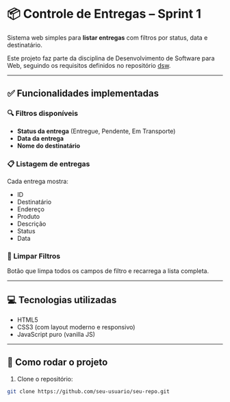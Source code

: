 # 📦 Controle de Entregas – Sprint 1

Sistema web simples para **listar entregas** com filtros por status, data e destinatário.

Este projeto faz parte da disciplina de Desenvolvimento de Software para Web, seguindo os requisitos definidos no repositório [dsw](https://github.com/delanohelio/dsw).

---

## ✅ Funcionalidades implementadas

### 🔍 Filtros disponíveis
- **Status da entrega** (Entregue, Pendente, Em Transporte)
- **Data da entrega**
- **Nome do destinatário**

### 📋 Listagem de entregas
Cada entrega mostra:
- ID
- Destinatário
- Endereço
- Produto
- Descrição
- Status
- Data

### 🧼 Limpar Filtros
Botão que limpa todos os campos de filtro e recarrega a lista completa.

---

## 💻 Tecnologias utilizadas

- HTML5
- CSS3 (com layout moderno e responsivo)
- JavaScript puro (vanilla JS)

---

## 🚀 Como rodar o projeto

1. Clone o repositório:

```bash
git clone https://github.com/seu-usuario/seu-repo.git
